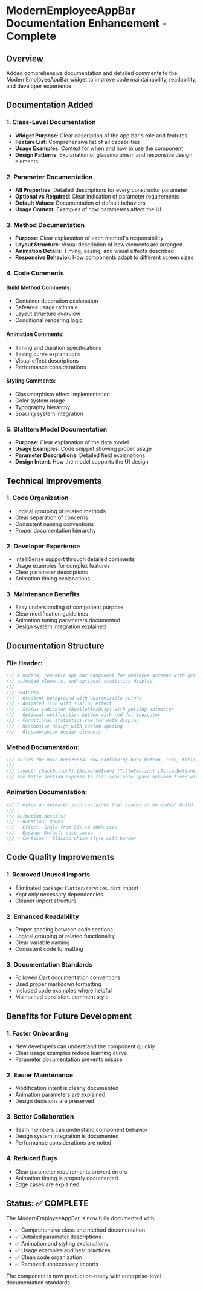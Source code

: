 # ModernEmployeeAppBar Documentation Enhancement - Complete

## Overview
Added comprehensive documentation and detailed comments to the ModernEmployeeAppBar widget to improve code maintainability, readability, and developer experience.

## Documentation Added

### 1. Class-Level Documentation
- **Widget Purpose**: Clear description of the app bar's role and features
- **Feature List**: Comprehensive list of all capabilities
- **Usage Examples**: Context for when and how to use the component
- **Design Patterns**: Explanation of glassmorphism and responsive design elements

### 2. Parameter Documentation
- **All Properties**: Detailed descriptions for every constructor parameter
- **Optional vs Required**: Clear indication of parameter requirements
- **Default Values**: Documentation of default behaviors
- **Usage Context**: Examples of how parameters affect the UI

### 3. Method Documentation
- **Purpose**: Clear explanation of each method's responsibility
- **Layout Structure**: Visual description of how elements are arranged
- **Animation Details**: Timing, easing, and visual effects described
- **Responsive Behavior**: How components adapt to different screen sizes

### 4. Code Comments

#### Build Method Comments:
- Container decoration explanation
- SafeArea usage rationale
- Layout structure overview
- Conditional rendering logic

#### Animation Comments:
- Timing and duration specifications
- Easing curve explanations
- Visual effect descriptions
- Performance considerations

#### Styling Comments:
- Glassmorphism effect implementation
- Color system usage
- Typography hierarchy
- Spacing system integration

### 5. StatItem Model Documentation
- **Purpose**: Clear explanation of the data model
- **Usage Examples**: Code snippet showing proper usage
- **Parameter Descriptions**: Detailed field explanations
- **Design Intent**: How the model supports the UI design

## Technical Improvements

### 1. Code Organization
- Logical grouping of related methods
- Clear separation of concerns
- Consistent naming conventions
- Proper documentation hierarchy

### 2. Developer Experience
- IntelliSense support through detailed comments
- Usage examples for complex features
- Clear parameter descriptions
- Animation timing explanations

### 3. Maintenance Benefits
- Easy understanding of component purpose
- Clear modification guidelines
- Animation tuning parameters documented
- Design system integration explained

## Documentation Structure

### File Header:
```dart
/// A modern, reusable app bar component for employee screens with gradient background,
/// animated elements, and optional statistics display.
/// 
/// Features:
/// - Gradient background with customizable colors
/// - Animated icon with scaling effect
/// - Status indicator (Available/Busy) with pulsing animation
/// - Optional notification button with red dot indicator
/// - Conditional statistics row for data display
/// - Responsive design with custom spacing
/// - Glassmorphism design elements
```

### Method Documentation:
```dart
/// Builds the main horizontal row containing back button, icon, title, and action buttons
/// 
/// Layout: [BackButton?] [AnimatedIcon] [TitleSection] [ActionButtons]
/// The title section expands to fill available space between fixed-width elements
```

### Animation Documentation:
```dart
/// Creates an animated icon container that scales in on widget build
/// 
/// Animation details:
/// - Duration: 800ms
/// - Effect: Scale from 80% to 100% size
/// - Easing: Default ease curve
/// - Container: Glassmorphism style with border
```

## Code Quality Improvements

### 1. Removed Unused Imports
- Eliminated `package:flutter/services.dart` import
- Kept only necessary dependencies
- Cleaner import structure

### 2. Enhanced Readability
- Proper spacing between code sections
- Logical grouping of related functionality
- Clear variable naming
- Consistent code formatting

### 3. Documentation Standards
- Followed Dart documentation conventions
- Used proper markdown formatting
- Included code examples where helpful
- Maintained consistent comment style

## Benefits for Future Development

### 1. Faster Onboarding
- New developers can understand the component quickly
- Clear usage examples reduce learning curve
- Parameter documentation prevents misuse

### 2. Easier Maintenance
- Modification intent is clearly documented
- Animation parameters are explained
- Design decisions are preserved

### 3. Better Collaboration
- Team members can understand component behavior
- Design system integration is documented
- Performance considerations are noted

### 4. Reduced Bugs
- Clear parameter requirements prevent errors
- Animation timing is properly documented
- Edge cases are explained

## Status: ✅ COMPLETE

The ModernEmployeeAppBar is now fully documented with:
- ✅ Comprehensive class and method documentation
- ✅ Detailed parameter descriptions
- ✅ Animation and styling explanations
- ✅ Usage examples and best practices
- ✅ Clean code organization
- ✅ Removed unnecessary imports

The component is now production-ready with enterprise-level documentation standards.
